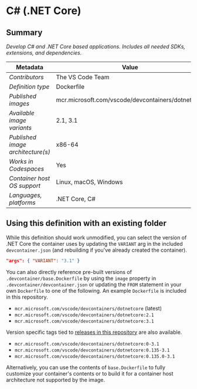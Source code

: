 # C# (.NET Core)

## Summary

*Develop C# and .NET Core based applications. Includes all needed SDKs, extensions, and dependencies.*

| Metadata                          | Value                                             |
| --------------------------------- | ------------------------------------------------- |
| *Contributors*                    | The VS Code Team                                  |
| *Definition type*                 | Dockerfile                                        |
| *Published images*                | mcr.microsoft.com/vscode/devcontainers/dotnetcore |
| *Available image variants*        | 2.1, 3.1                                          |
| *Published image architecture(s)* | x86-64                                            |
| *Works in Codespaces*             | Yes                                               |
| *Container host OS support*       | Linux, macOS, Windows                             |
| *Languages, platforms*            | .NET Core, C#                                     |

## Using this definition with an existing folder

While this definition should work unmodified, you can select the version of .NET Core the container uses by updating the `VARIANT` arg in the included `devcontainer.json` (and rebuilding if you've already created the container).

```json
"args": { "VARIANT": "3.1" }
```

You can also directly reference pre-built versions of `.devcontainer/base.Dockerfile` by using the `image` property in `.devcontainer/devcontainer.json` or updating the `FROM` statement in your own  `Dockerfile` to one of the following. An example `Dockerfile` is included in this repository.

- `mcr.microsoft.com/vscode/devcontainers/dotnetcore` (latest)
- `mcr.microsoft.com/vscode/devcontainers/dotnetcore:2.1`
- `mcr.microsoft.com/vscode/devcontainers/dotnetcore:3.1`

Version specific tags tied to [releases in this repository](https://github.com/microsoft/vscode-dev-containers/releases) are also available.

- `mcr.microsoft.com/vscode/devcontainers/dotnetcore:0-3.1`
- `mcr.microsoft.com/vscode/devcontainers/dotnetcore:0.135-3.1`
- `mcr.microsoft.com/vscode/devcontainers/dotnetcore:0.135.0-3.1`

Alternatively, you can use the contents of `base.Dockerfile` to fully customize your container's contents or to build it for a container host architecture not supported by the image.
